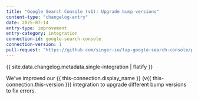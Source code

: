```yaml
---
title: "Google Search Console (v1): Upgrade bump versions"
content-type: "changelog-entry"
date: 2025-07-14
entry-type: improvement
entry-category: integration
connection-id: google-search-console
connection-version: 1
pull-request: "https://github.com/singer-io/tap-google-search-console/pull/46"
---
```

{{ site.data.changelog.metadata.single-integration | flatify }}

We've improved our {{ this-connection.display_name }} (v{{ this-connection.this-version }}) integration to upgrade different bump versions to fix errors.